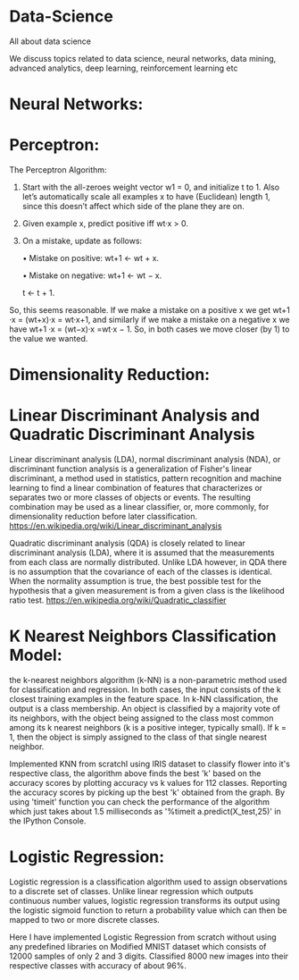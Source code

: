 # Data-Science
All about data science

We discuss topics related to data science, neural networks, data mining, advanced analytics, deep learning, reinforcement learning etc

# Neural Networks:

# Perceptron:
The Perceptron Algorithm:

1. Start with the all-zeroes weight vector w1 = 0, and initialize t to 1. Also let’s automatically scale all examples x to have (Euclidean) length 1, since this doesn’t affect which side of the plane they are on.
2. Given example x, predict positive iff wt·x > 0.
3. On a mistake, update as follows:

    • Mistake on positive: wt+1 ← wt + x.
    
    • Mistake on negative: wt+1 ← wt − x.
    
    t ← t + 1.
    
So, this seems reasonable. If we make a mistake on a positive x we get wt+1 ·x = (wt+x)·x = wt·x+1, and similarly if we make a mistake on a negative x we have wt+1 ·x = (wt−x)·x =wt·x − 1. So, in both cases we move closer (by 1) to the value we wanted.

# Dimensionality Reduction:

# Linear Discriminant Analysis and Quadratic Discriminant Analysis

Linear discriminant analysis (LDA), normal discriminant analysis (NDA), or discriminant function analysis is a generalization of Fisher's linear discriminant, a method used in statistics, pattern recognition and machine learning to find a linear combination of features that characterizes or separates two or more classes of objects or events. The resulting combination may be used as a linear classifier, or, more commonly, for dimensionality reduction before later classification.
https://en.wikipedia.org/wiki/Linear_discriminant_analysis

Quadratic discriminant analysis (QDA) is closely related to linear discriminant analysis (LDA), where it is assumed that the measurements from each class are normally distributed. Unlike LDA however, in QDA there is no assumption that the covariance of each of the classes is identical. When the normality assumption is true, the best possible test for the hypothesis that a given measurement is from a given class is the likelihood ratio test. 
https://en.wikipedia.org/wiki/Quadratic_classifier

# K Nearest Neighbors Classification Model:
the k-nearest neighbors algorithm (k-NN) is a non-parametric method used for classification and regression. In both cases, the input consists of the k closest training examples in the feature space. In k-NN classification, the output is a class membership. An object is classified by a majority vote of its neighbors, with the object being assigned to the class most common among its k nearest neighbors (k is a positive integer, typically small). If k = 1, then the object is simply assigned to the class of that single nearest neighbor.

Implemented KNN from scratchI using IRIS dataset to classify flower into it's respective class,  the algorithm above finds the best 'k' based on the accuracy scores by plotting accuracy vs k values for 112 classes. Reporting the accuracy scores by picking up the best 'k' obtained from the graph. By using 'timeit' function you can check the performance of the algorithm which just takes about 1.5 milliseconds as '%timeit a.predict(X_test,25)' in the IPython Console.

# Logistic Regression:

Logistic regression is a classification algorithm used to assign observations to a discrete set of classes. Unlike linear regression which outputs continuous number values, logistic regression transforms its output using the logistic sigmoid function to return a probability value which can then be mapped to two or more discrete classes.

Here I have implemented Logistic Regression from scratch without using any predefined libraries on Modified MNIST dataset which consists of 12000 samples of only 2 and 3 digits. Classified 8000 new images into their respective classes with accuracy of about 96%. 
